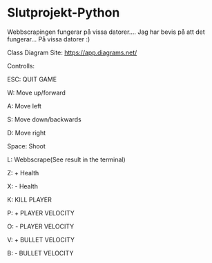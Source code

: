 # Slutprojekt-Python
Webbscrapingen fungerar på vissa datorer....
Jag har bevis på att det fungerar... På vissa datorer :) 

Class Diagram Site: https://app.diagrams.net/


Controlls:

ESC: QUIT GAME

W: Move up/forward

A: Move left

S: Move down/backwards

D: Move right

Space: Shoot

L: Webbscrape(See result in the terminal)

Z: + Health

X: - Health

K: KILL PLAYER

P: + PLAYER VELOCITY

O: - PLAYER VELOCITY

V: + BULLET VELOCITY

B: - BULLET VELOCITY
